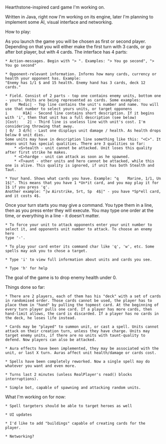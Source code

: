 Hearthstone-inspired card game I'm working on.

Written in Java, right now I'm working on its engine, later I'm planning to implement some AI, visual interface and networking.

How to play: 

As you launch the game you will be chosen as first or second player. Depending on that you will either make the first turn with 3 cards, or 
go after bot player, but with 4 cards. The interface has 4 parts: 
    
    * Action-messages. Begin with "> ". Examples: "> You go second", "> You go second"
    
    * Opponent-relevant information. Informs how many cards, currency or health your opponent has. Example: 
    "Enemy has 1/1 $ and 15 health. Enemy hand has 3 cards, deck 12 cards."
    
    * Field. Consist of 2 parts - top one contains enemy units, bottom one - yours. Units are being represented as cards. Some examples:
    0     Medic| - Top line contains the unit's number and name. You will use that number to select yours units, or target opponens
    i       H1A| - Second line contains short description. If it begins with 'i', then that unit has a full description (see below)
    |Cost:    2| - Third line is useless line with unit's cost. I'm considering throwing that away.
    | 0/  3 d/h| - Last one displays unit damage / health. As health drops below 0 unit dies.
    Some units may have in description line something like this: "<C>". It means unit has special qualities. There are 3 qualities so far: 
        * <S>tealth - unit cannot be attacked. Unit loses this quality after first strike he makes.
        * <C>hardge - unit can attack as soon as he spawned. 
        * <T>aunt - other units and hero cannot be attacked, while this one is alive. This quality is ignored, if unit has both Stealth and Taut.
    
    * Your hand. Shows what cards you have. Example: "q    Marine, 1/1, Un  1$|". This means that you have 1 *Un*it card, and you may play it for 1$ if you press 'q'. 
    Another example: "|w Airstrike, 5rt, Sp  4$|" - you have *Sp*ell card, and it costs 4$.
Once your turn starts you may give a command. You type them in a line, then as you press enter they will execute. You may type one order at the 
time, or everything in a line - it doesn't matter. 
    
    * To force your unit to attack opponents enter your unit number to select it, and opponents unit number to attack. To choose an enemy hero 
    type '-'.

    * To play your card enter its command char like 'q', 'w', etc. Some spells may ask you to chose a target. 
    
    * Type 'i' to view full information about units and cards you see. 

    * Type 'h' for help

The goal of the game is to drop enemy health under 0. 


Things done so far: 

	* There are 2 players, each of them has his "deck" with a set of cards in randomised order. Those cards cannot be used, the player has to place them in "hand" by pulling the topmost card. At the beginning of every turn player pulls one card. If a player has more cards, then hand-limit allows, the card is discarded. If a player has no cards in the deck, he loses life instead.

	* Cards may be "played" to summon unit, or cast a spell. Units cannot attack on their creation turn, unless they have charge. Units may target enemy units, if there are no units with taunt-quality to defend. Now players can also be attacked.

    * Aura effects have been implemented, they may be associated with the unit, or last X turn. Auras affect unit health/damage or cards cost.

    * Spells have been completely reworked. Now a single spell may do whatever you want and even more.  

    * Turns last 2 minutes (unless RealPlayer's read() blocks interruptions).

    * Simple bot, capable of spawning and attacking random units. 

What I'm working on for now: 

    * Spell targeters should be able to target heroes as well

    * UI updates
    
	* I'd like to add "buildings" capable of creating cards for the player. 

    * Networking?